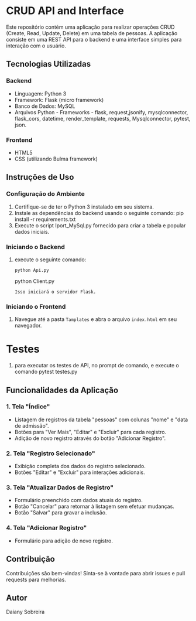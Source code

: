 # CRUD API and Interface

Este repositório contém uma aplicação para realizar operações CRUD (Create, Read, Update, Delete) em uma tabela de pessoas. A aplicação consiste em uma REST API para o backend e uma interface simples para interação com o usuário.

## Tecnologias Utilizadas

### Backend
- Linguagem: Python 3
- Framework: Flask (micro framework)
- Banco de Dados: MySQL
- Arquivos Python -
      Frameworks - flask, request,jsonify, mysqlconnector, flask_cors, datetime, render_template, requests, Mysqlconnector, pytest, json.

### Frontend
- HTML5
- CSS (utilizando Bulma framework)

## Instruções de Uso

### Configuração do Ambiente

1. Certifique-se de ter o Python 3 instalado em seu sistema.
2. Instale as dependências do backend usando o seguinte comando:
   pip install -r requirements.txt
3. Execute o script Iport_MySql.py fornecido para criar a tabela e popular dados iniciais.

### Iniciando o Backend

1. execute o seguinte comando:
   ```
   python Api.py
   ```
   python Client.py
   ```
   Isso iniciará o servidor Flask.

### Iniciando o Frontend

1. Navegue até a pasta `Tamplates` e abra o arquivo `index.html` em seu navegador.

# Testes 

1. para executar os testes de API, no prompt de comando, e execute o comando pytest testes.py 

## Funcionalidades da Aplicação

### 1. Tela "Índice"

- Listagem de registros da tabela "pessoas" com colunas "nome" e "data de admissão".
- Botões para "Ver Mais", "Editar" e "Excluir" para cada registro.
- Adição de novo registro através do botão "Adicionar Registro".

### 2. Tela "Registro Selecionado"

- Exibição completa dos dados do registro selecionado.
- Botões "Editar" e "Excluir" para interações adicionais.

### 3. Tela "Atualizar Dados de Registro"

- Formulário preenchido com dados atuais do registro.
- Botão "Cancelar" para retornar à listagem sem efetuar mudanças.
- Botão "Salvar" para gravar a inclusão.

### 4. Tela "Adicionar Registro"

- Formulário para adição de novo registro.

## Contribuição

Contribuições são bem-vindas! Sinta-se à vontade para abrir issues e pull requests para melhorias.

## Autor

Daiany Sobreira
